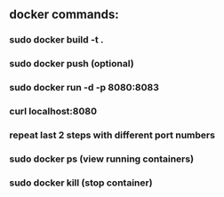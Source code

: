 ## docker commands:
### sudo docker build -t <imagename> .
### sudo docker push  (optional)
### sudo docker run -d -p 8080:8083 <imagename>
### curl localhost:8080
### repeat last 2 steps with different port numbers

### sudo docker ps  (view running containers)
### sudo docker kill <containedId>  (stop container)
